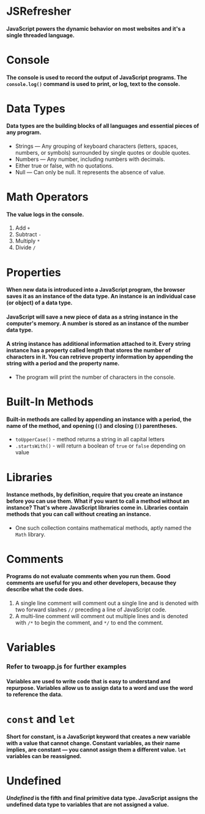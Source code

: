 # JSRefresher
#### JavaScript powers the dynamic behavior on most websites and it's a single threaded language.

# Console 
#### The console is used to record the output of JavaScript programs. The `console.log()` command is used to print, or log, text to the console.

# Data Types
#### Data types are the building blocks of all languages and essential pieces of any program.

* Strings — Any grouping of keyboard characters (letters, spaces, numbers, or symbols) surrounded by single quotes or double quotes.
* Numbers — Any number, including numbers with decimals.
* Either true or false, with no quotations.
* Null — Can only be null. It represents the absence of value.

# Math Operators
#### The value logs in the console.

1. Add `+`
2. Subtract `-`
3. Multiply `*`
4. Divide `/`

# Properties
#### When new data is introduced into a JavaScript program, the browser saves it as an instance of the data type. An instance is an individual case (or object) of a data type.

#### JavaScript will save a new piece of data as a string instance in the computer's memory. A number is stored as an instance of the number data type.

#### A string instance has additional information attached to it. Every string instance has a property called length that stores the number of characters in it. You can retrieve property information by appending the string with a period and the property name.

* The program will print the number of characters in the console.

# Built-In Methods
#### Built-in methods are called by appending an instance with a period, the name of the method, and opening (`(`) and closing (`)`) parentheses.

* `toUpperCase()` -  method returns a string in all capital letters
* `.startsWith()` - will return a boolean of `true` or `false` depending on value

# Libraries
#### Instance methods, by definition, require that you create an instance before you can use them. What if you want to call a method without an instance? That's where JavaScript libraries come in. Libraries contain methods that you can call without creating an instance.

* One such collection contains mathematical methods, aptly named the `Math` library.

# Comments
#### Programs do not evaluate comments when you run them. Good comments are useful for you and other developers, because they describe what the code does.

1. A single line comment will comment out a single line and is denoted with two forward slashes `//` preceding a line of JavaScript code. 
2. A multi-line comment will comment out multiple lines and is denoted with `/*` to begin the comment, and `*/` to end the comment.

# Variables 
### Refer to twoapp.js for further examples
#### Variables are used to write code that is easy to understand and repurpose. Variables allow us to assign data to a word and use the word to reference the data. 

# `const` and `let`
#### Short for constant, is a JavaScript keyword that creates a new variable with a value that cannot change. Constant variables, as their name implies, are constant — you cannot assign them a different value. `let` variables can be reassigned.

# Undefined
#### _Undefined_ is the fifth and final primitive data type. JavaScript assigns the undefined data type to variables that are not assigned a value.